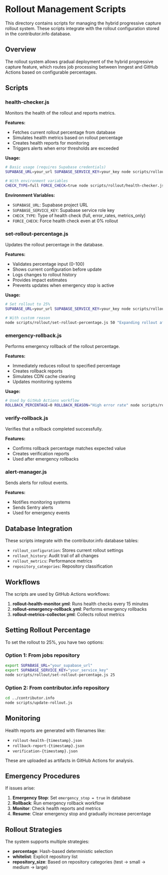 # Rollout Management Scripts

This directory contains scripts for managing the hybrid progressive capture rollout system. These scripts integrate with the rollout configuration stored in the contributor.info database.

## Overview

The rollout system allows gradual deployment of the hybrid progressive capture feature, which routes job processing between Inngest and GitHub Actions based on configurable percentages.

## Scripts

### health-checker.js

Monitors the health of the rollout and reports metrics.

**Features:**
- Fetches current rollout percentage from database
- Simulates health metrics based on rollout percentage
- Creates health reports for monitoring
- Triggers alerts when error thresholds are exceeded

**Usage:**
```bash
# Basic usage (requires Supabase credentials)
SUPABASE_URL=your_url SUPABASE_SERVICE_KEY=your_key node scripts/rollout/health-checker.js

# With environment variables
CHECK_TYPE=full FORCE_CHECK=true node scripts/rollout/health-checker.js
```

**Environment Variables:**
- `SUPABASE_URL`: Supabase project URL
- `SUPABASE_SERVICE_KEY`: Supabase service role key
- `CHECK_TYPE`: Type of health check (full, error_rates, metrics_only)
- `FORCE_CHECK`: Force health check even at 0% rollout

### set-rollout-percentage.js

Updates the rollout percentage in the database.

**Features:**
- Validates percentage input (0-100)
- Shows current configuration before update
- Logs changes to rollout history
- Provides impact estimates
- Prevents updates when emergency stop is active

**Usage:**
```bash
# Set rollout to 25%
SUPABASE_URL=your_url SUPABASE_SERVICE_KEY=your_key node scripts/rollout/set-rollout-percentage.js 25

# With custom reason
node scripts/rollout/set-rollout-percentage.js 50 "Expanding rollout after successful testing"
```

### emergency-rollback.js

Performs emergency rollback of the rollout percentage.

**Features:**
- Immediately reduces rollout to specified percentage
- Creates rollback reports
- Simulates CDN cache clearing
- Updates monitoring systems

**Usage:**
```bash
# Used by GitHub Actions workflow
ROLLBACK_PERCENTAGE=0 ROLLBACK_REASON="High error rate" node scripts/rollout/emergency-rollback.js
```

### verify-rollback.js

Verifies that a rollback completed successfully.

**Features:**
- Confirms rollback percentage matches expected value
- Creates verification reports
- Used after emergency rollbacks

### alert-manager.js

Sends alerts for rollout events.

**Features:**
- Notifies monitoring systems
- Sends Sentry alerts
- Used for emergency events

## Database Integration

These scripts integrate with the contributor.info database tables:

- `rollout_configuration`: Stores current rollout settings
- `rollout_history`: Audit trail of all changes
- `rollout_metrics`: Performance metrics
- `repository_categories`: Repository classification

## Workflows

The scripts are used by GitHub Actions workflows:

1. **rollout-health-monitor.yml**: Runs health checks every 15 minutes
2. **rollout-emergency-rollback.yml**: Performs emergency rollbacks
3. **rollout-metrics-collector.yml**: Collects rollout metrics

## Setting Rollout Percentage

To set the rollout to 25%, you have two options:

### Option 1: From jobs repository
```bash
export SUPABASE_URL="your_supabase_url"
export SUPABASE_SERVICE_KEY="your_service_key"
node scripts/rollout/set-rollout-percentage.js 25
```

### Option 2: From contributor.info repository
```bash
cd ../contributor.info
node scripts/update-rollout.js
```

## Monitoring

Health reports are generated with filenames like:
- `rollout-health-{timestamp}.json`
- `rollback-report-{timestamp}.json`
- `verification-{timestamp}.json`

These are uploaded as artifacts in GitHub Actions for analysis.

## Emergency Procedures

If issues arise:

1. **Emergency Stop**: Set `emergency_stop = true` in database
2. **Rollback**: Run emergency rollback workflow
3. **Monitor**: Check health reports and metrics
4. **Resume**: Clear emergency stop and gradually increase percentage

## Rollout Strategies

The system supports multiple strategies:
- **percentage**: Hash-based deterministic selection
- **whitelist**: Explicit repository list
- **repository_size**: Based on repository categories (test → small → medium → large)